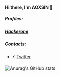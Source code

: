 #### Hi there, I'm AOXSIN 👋
##### Profiles: 
##### <a href=https://hackerone/aoxsin>Hackerone</a>
##### Contacts:
- ⚡ <a href=https://twitter.com/aoxsin>Twitter</a>

![Anurag's GitHub stats](https://github-readme-stats.vercel.app/api?username=aoxsin&theme=codeSTACKr&show_icons=true)
